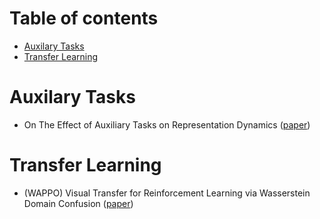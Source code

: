 Table of contents
=================

<!--ts-->
   * [Auxilary Tasks](#auxilary-tasks)
   * [Transfer Learning](#transfer-learning)
<!--te-->

Auxilary Tasks
=================

<!--ts-->
* On The Effect of Auxiliary Tasks on Representation Dynamics ([paper](https://arxiv.org/pdf/2102.13089.pdf))
<!--te-->


Transfer Learning
=================

* (WAPPO) Visual Transfer for Reinforcement Learning via Wasserstein Domain Confusion ([paper](http://cs.brown.edu/people/gdk/pubs/vis_transfer_rl_wass.pdf))
